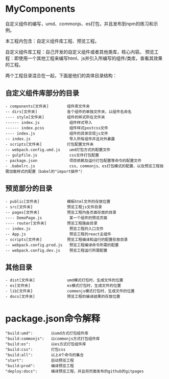 # MyComponents

自定义组件的编写，umd、commonjs、es打包，并且发布到npm的练习和示例。

本工程内包含：自定义组件库工程、预览工程。

自定义组件库工程：自己开发的自定义组件或者其他类库，核心内容。
预览工程：即使用一个其他工程来编写html、js并引入所编写的组件/类库，查看其效果的工程。

两个工程目录混合在一起，下面是他们的具体目录结构：

## 自定义组件库部分的目录

```
- components[文件夹]        组件库文件夹
-- dirs[文件夹]             各个组件的单独文件夹，以组件名命名
---- style[文件夹]          组件的样式所在文件夹
------ index.js             组件样式导入
------ index.pcss           组件样式postcss文件
---- index.js               组件的具体实现js文件
-- index.js                 导入所有组件并且对外暴露 
- scripts[文件夹]           打包配置文件夹
-- webpack.config.umd.js    umd打包方式的配置文件
-- gulpfile.js              css文件打包配置
- package.json              项目依赖及运行打包配置等命令的配置文件
- .babelrc.js               css、commonjs、es打包模式的配置，以及预览工程按需加载样式的配置（babel的"import插件"）
```

## 预览部分的目录

```
- public[文件夹]            模板html文件的存放位置
- src[文件夹]               预览工程js文件目录
-- pages[文件夹]            预览工程内各页面存放的目录
---- DemoPage.js            某一个组件的预览页面
---- router[文件夹]         预览工程路由目录
-- index.js                 预览工程的入口文件
-- App.js                   预览工程的react主组件
- scripts[文件夹]           预览工程编译和运行的配置存放目录
-- webpack.config.prod.js   预览工程编译命令所需的配置
-- webpack.config.dev.js    预览工程运行所需配置
```

## 其他目录

```
- dist[文件夹]              umd模式打包时，生成文件的位置
- es[文件夹]                es模式打包时，生成文件的位置
- lib[文件夹]               commonjs模式打包时，生成文件的位置
- docs[文件夹]              预览工程的编译结果的存放位置
```

# package.json命令解释

```
"build:umd":        以umd方式打包组件库
"build:commonjs":   以commonjs方式打包组件库
"build:es":         以es方式打包组件库
"build:css":        打包css
"build:all":        以上4个命令的集合
"start":            启动预览工程
"build:prod":       编译预览工程
"deploy:docs":      编译预览工程，并且将页面发布的github的gitpages
```